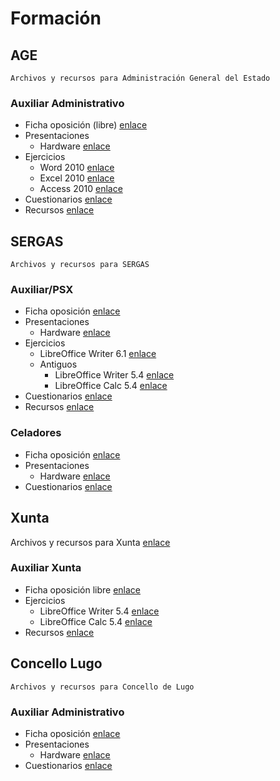 # Formación

## AGE

`Archivos y recursos para Administración General del Estado`

### Auxiliar Administrativo

- Ficha oposición (libre) [enlace](http://bit.ly/2IEmIJT)
- Presentaciones
  - Hardware [enlace](http://bit.ly/2ElAcf8)
- Ejercicios
  - Word 2010 [enlace](http://bit.ly/2Mr3Azp)
  - Excel 2010 [enlace](http://bit.ly/2N7T0m6)
  - Access 2010 [enlace](http://bit.ly/2Nd0i87)
- Cuestionarios [enlace](http://bit.ly/2CF6EHP)
- Recursos [enlace](http://bit.ly/2CcKsnd)

## SERGAS

`Archivos y recursos para SERGAS`

### Auxiliar/PSX

- Ficha oposición [enlace](http://www.informateoposiciones.es/wp-content/uploads/2018/03/Sergas-personal-estatutario-C2_Auxiliar_2017_-1.pdf)
- Presentaciones
  - Hardware [enlace](http://bit.ly/harmediopre)
- Ejercicios
  - LibreOffice Writer 6.1 [enlace](http://bit.ly/2OKmXsD 'Ejercicios de LibreOffice Writer 6.1')
  - Antiguos
    - LibreOffice Writer 5.4 [enlace](http://bit.ly/2NazvcN)
    - LibreOffice Calc 5.4 [enlace](http://bit.ly/2xfvhqn)
- Cuestionarios [enlace](http://bit.ly/2CF6EHP)
- Recursos [enlace](http://bit.ly/2NE19Ko)

### Celadores

- Ficha oposición [enlace](http://www.informateoposiciones.es/wp-content/uploads/2018/03/Sergas-personal-estatutario-Celador_2017.pdf)
- Presentaciones
  - Hardware [enlace](http://bit.ly/2ElAcf8)
- Cuestionarios [enlace](http://bit.ly/2CF6EHP)

## Xunta

Archivos y recursos para Xunta [enlace](https://github.com/juanpacb/formacion/tree/master/XUNTA)

### Auxiliar Xunta

- Ficha oposición libre [enlace](http://www.informateoposiciones.es/wp-content/uploads/2018/05/Xunta-funcionarios-c2-auxiliar-administrativo-libre_OPE2016_2017.pdf)
- Ejercicios
  - LibreOffice Writer 5.4 [enlace](http://bit.ly/2NazvcN)
  - LibreOffice Calc 5.4 [enlace](http://bit.ly/2xfvhqn)
- Recursos [enlace](http://bit.ly/2CcEIdm)

## Concello Lugo

`Archivos y recursos para Concello de Lugo`

### Auxiliar Administrativo

- Ficha oposición [enlace](http://www.informateoposiciones.es/wp-content/uploads/2018/02/AUXILAR_ADMINISTRATIVO_CONCELLO-DE-LUGO-1.pdf)
- Presentaciones
  - Hardware [enlace](http://bit.ly/harmediopre)
- Cuestionarios [enlace](http://bit.ly/2CF6EHP)
